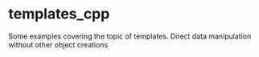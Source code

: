 # templates_cpp
Some examples covering the topic of templates. Direct data manipulation without other object creations
